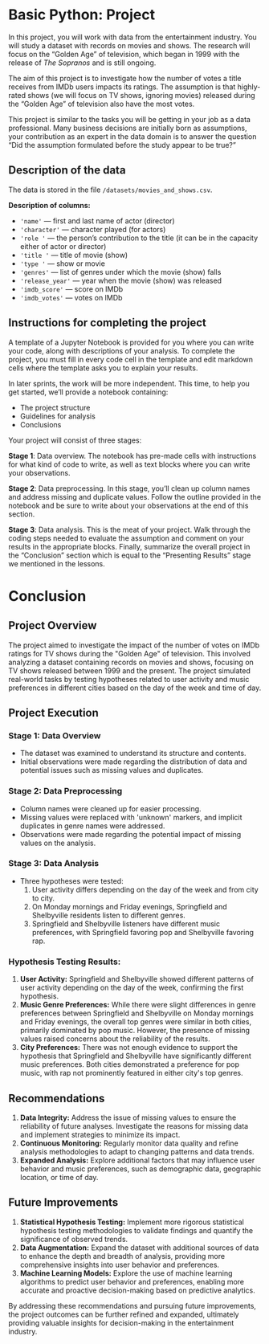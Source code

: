 # **Basic Python: Project**

In this project, you will work with data from the entertainment industry. You will study a dataset with records on movies and shows. The research will focus on the “Golden Age” of television, which began in 1999 with the release of _The Sopranos_ and is still ongoing.

The aim of this project is to investigate how the number of votes a title receives from IMDb users impacts its ratings. The assumption is that highly-rated shows (we will focus on TV shows, ignoring movies) released during the “Golden Age” of television also have the most votes.

This project is similar to the tasks you will be getting in your job as a data professional. Many business decisions are initially born as assumptions, your contribution as an expert in the data domain is to answer the question “Did the assumption formulated before the study appear to be true?”


## **Description of the data**

The data is stored in the file `/datasets/movies_and_shows.csv`.

**Description of columns:**



* `'name'` — first and last name of actor (director)
* `'character'` — character played (for actors)
* `'role '` — the person’s contribution to the title (it can be in the capacity either of actor or director)
* `'title '` — title of movie (show)
* `'type '` — show or movie
* `'genres'` — list of genres under which the movie (show) falls
* `'release_year'` — year when the movie (show) was released
* `'imdb_score'` — score on IMDb
* `'imdb_votes'` — votes on IMDb


## **Instructions for completing the project**

A template of a Jupyter Notebook is provided for you where you can write your code, along with descriptions of your analysis. To complete the project, you must fill in every code cell in the template and edit markdown cells where the template asks you to explain your results.

In later sprints, the work will be more independent. This time, to help you get started, we’ll provide a notebook containing:



* The project structure
* Guidelines for analysis
* Conclusions

Your project will consist of three stages:

**Stage 1**: Data overview. The notebook has pre-made cells with instructions for what kind of code to write, as well as text blocks where you can write your observations.

**Stage 2**: Data preprocessing. In this stage, you’ll clean up column names and address missing and duplicate values. Follow the outline provided in the notebook and be sure to write about your observations at the end of this section.

**Stage 3**: Data analysis. This is the meat of your project. Walk through the coding steps needed to evaluate the assumption and comment on your results in the appropriate blocks. Finally, summarize the overall project in the “Conclusion” section which is equal to the “Presenting Results” stage we mentioned in the lessons.

# Conclusion

## Project Overview

The project aimed to investigate the impact of the number of votes on IMDb ratings for TV shows during the "Golden Age" of television. This involved analyzing a dataset containing records on movies and shows, focusing on TV shows released between 1999 and the present. The project simulated real-world tasks by testing hypotheses related to user activity and music preferences in different cities based on the day of the week and time of day.

## Project Execution

### Stage 1: Data Overview
- The dataset was examined to understand its structure and contents.
- Initial observations were made regarding the distribution of data and potential issues such as missing values and duplicates.

### Stage 2: Data Preprocessing
- Column names were cleaned up for easier processing.
- Missing values were replaced with 'unknown' markers, and implicit duplicates in genre names were addressed.
- Observations were made regarding the potential impact of missing values on the analysis.

### Stage 3: Data Analysis
- Three hypotheses were tested:
  1. User activity differs depending on the day of the week and from city to city.
  2. On Monday mornings and Friday evenings, Springfield and Shelbyville residents listen to different genres.
  3. Springfield and Shelbyville listeners have different music preferences, with Springfield favoring pop and Shelbyville favoring rap.

### Hypothesis Testing Results:
1. **User Activity:** Springfield and Shelbyville showed different patterns of user activity depending on the day of the week, confirming the first hypothesis.
2. **Music Genre Preferences:** While there were slight differences in genre preferences between Springfield and Shelbyville on Monday mornings and Friday evenings, the overall top genres were similar in both cities, primarily dominated by pop music. However, the presence of missing values raised concerns about the reliability of the results.
3. **City Preferences:** There was not enough evidence to support the hypothesis that Springfield and Shelbyville have significantly different music preferences. Both cities demonstrated a preference for pop music, with rap not prominently featured in either city's top genres.

## Recommendations
1. **Data Integrity:** Address the issue of missing values to ensure the reliability of future analyses. Investigate the reasons for missing data and implement strategies to minimize its impact.
2. **Continuous Monitoring:** Regularly monitor data quality and refine analysis methodologies to adapt to changing patterns and data trends.
3. **Expanded Analysis:** Explore additional factors that may influence user behavior and music preferences, such as demographic data, geographic location, or time of day.

## Future Improvements
1. **Statistical Hypothesis Testing:** Implement more rigorous statistical hypothesis testing methodologies to validate findings and quantify the significance of observed trends.
2. **Data Augmentation:** Expand the dataset with additional sources of data to enhance the depth and breadth of analysis, providing more comprehensive insights into user behavior and preferences.
3. **Machine Learning Models:** Explore the use of machine learning algorithms to predict user behavior and preferences, enabling more accurate and proactive decision-making based on predictive analytics.

By addressing these recommendations and pursuing future improvements, the project outcomes can be further refined and expanded, ultimately providing valuable insights for decision-making in the entertainment industry.
